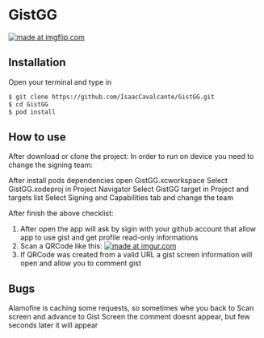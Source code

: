 # GistGG

<a href="https://imgflip.com/gif/54jj70"><img src="https://i.imgflip.com/54jj70.gif" title="made at imgflip.com"/></a>

## Installation

Open your terminal and type in

```sh
$ git clone https://github.com/IsaacCavalcante/GistGG.git
$ cd GistGG
$ pod install
```

## How to use

After download or clone the project:
In order to run on device you need to change the signing team:

After install pods dependencies open GistGG.xcworkspace
Select GistGG.xodeproj in Project Navigator
Select GistGG target in Project and targets list
Select Signing and Capabilities tab and change the team

After finish the above checklist:
1) After open the app will ask by sigin with your github account that allow app to use gist and get profile read-only informations
2) Scan a QRCode like this:
<a href="https://i.imgur.com/xWq1XyM"><img src="https://i.imgur.com/xWq1XyM.png" title="made at imgur.com"/></a>
3) If QRCode was created from a valid URL a gist screen information will open and allow you to comment gist


## Bugs

Alamofire is caching some requests, so sometimes whe you back to Scan screen and advance to Gist Screen the comment doesnt appear, but few seconds later it will appear
